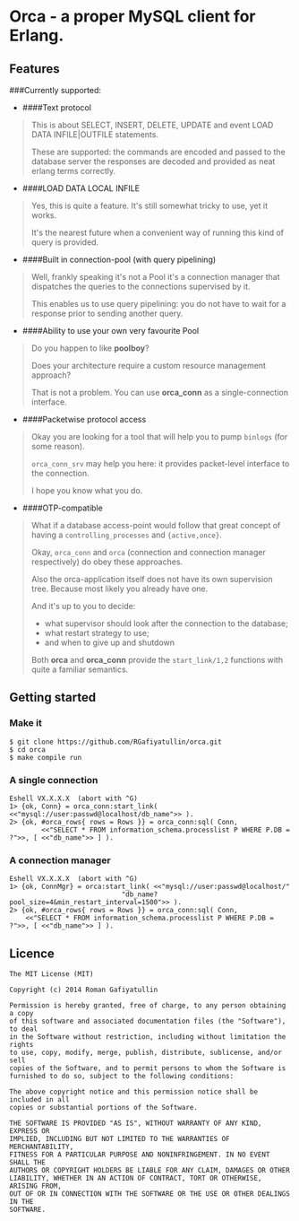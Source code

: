 # Orca - a proper MySQL client for Erlang.

## Features
###Currently supported:

* ####Text protocol
> This is about SELECT, INSERT, DELETE, UPDATE and event LOAD DATA INFILE|OUTFILE statements.
>
> These are supported: the commands are encoded and passed to the database server the responses are decoded and provided as neat erlang terms correctly.

* ####LOAD DATA LOCAL INFILE
> Yes, this is quite a feature. It's still somewhat tricky to use, yet it works.
>
> It's the nearest future when a convenient way of running this kind of query is provided.

* ####Built in connection-pool (with query pipelining)
> Well, frankly speaking it's not a Pool it's a connection manager that dispatches the queries to the connections supervised by it.
> 
> This enables us to use query pipelining: you do not have to wait for a response prior to sending another query.

* ####Ability to use your own very favourite Pool
> Do you happen to like **poolboy**? 
> 
> Does your architecture require a custom resource management approach?
> 
> That is not a problem. You can use **orca_conn** as a single-connection interface.

* ####Packetwise protocol access
> Okay you are looking for a tool that will help you to pump `binlogs` (for some reason).
> 
> `orca_conn_srv` may help you here: it provides packet-level interface to the connection.
>
> I hope you know what you do. 

* ####OTP-compatible
> What if a database access-point would follow that great concept of having a `controlling_processes` and `{active,once}`. 
> 
> Okay, `orca_conn` and `orca` (connection and connection manager respectively) do obey these approaches.
> 
> Also the orca-application itself does not have its own supervision tree. Because most likely you already have one.
> 
> And it's up to you to decide: 
> 
> * what supervisor should look after the connection to the database;
> * what restart strategy to use;
> * and when to give up and shutdown
> 
> Both **orca** and **orca_conn** provide the `start_link/1,2` functions with quite a familiar semantics.
> 


## Getting started

### Make it

	$ git clone https://github.com/RGafiyatullin/orca.git
	$ cd orca
	$ make compile run


### A single connection

	Eshell VX.X.X.X  (abort with ^G)
	1> {ok, Conn} = orca_conn:start_link( <<"mysql://user:passwd@localhost/db_name">> ).
	2> {ok, #orca_rows{ rows = Rows }} = orca_conn:sql( Conn, 
			<<"SELECT * FROM information_schema.processlist P WHERE P.DB = ?">>, [ <<"db_name">> ] ).

### A connection manager

	Eshell VX.X.X.X  (abort with ^G)
	1> {ok, ConnMgr} = orca:start_link( <<"mysql://user:passwd@localhost/"
								"db_name?pool_size=4&min_restart_interval=1500">> ).
	2> {ok, #orca_rows{ rows = Rows }} = orca_conn:sql( Conn, 
		<<"SELECT * FROM information_schema.processlist P WHERE P.DB = ?">>, [ <<"db_name">> ] ).

##  Licence
	The MIT License (MIT)
	
	Copyright (c) 2014 Roman Gafiyatullin
	
	Permission is hereby granted, free of charge, to any person obtaining a copy
	of this software and associated documentation files (the "Software"), to deal
	in the Software without restriction, including without limitation the rights
	to use, copy, modify, merge, publish, distribute, sublicense, and/or sell
	copies of the Software, and to permit persons to whom the Software is
	furnished to do so, subject to the following conditions:
	
	The above copyright notice and this permission notice shall be included in all
	copies or substantial portions of the Software.
	
	THE SOFTWARE IS PROVIDED "AS IS", WITHOUT WARRANTY OF ANY KIND, EXPRESS OR
	IMPLIED, INCLUDING BUT NOT LIMITED TO THE WARRANTIES OF MERCHANTABILITY,
	FITNESS FOR A PARTICULAR PURPOSE AND NONINFRINGEMENT. IN NO EVENT SHALL THE
	AUTHORS OR COPYRIGHT HOLDERS BE LIABLE FOR ANY CLAIM, DAMAGES OR OTHER
	LIABILITY, WHETHER IN AN ACTION OF CONTRACT, TORT OR OTHERWISE, ARISING FROM,
	OUT OF OR IN CONNECTION WITH THE SOFTWARE OR THE USE OR OTHER DEALINGS IN THE
	SOFTWARE.


